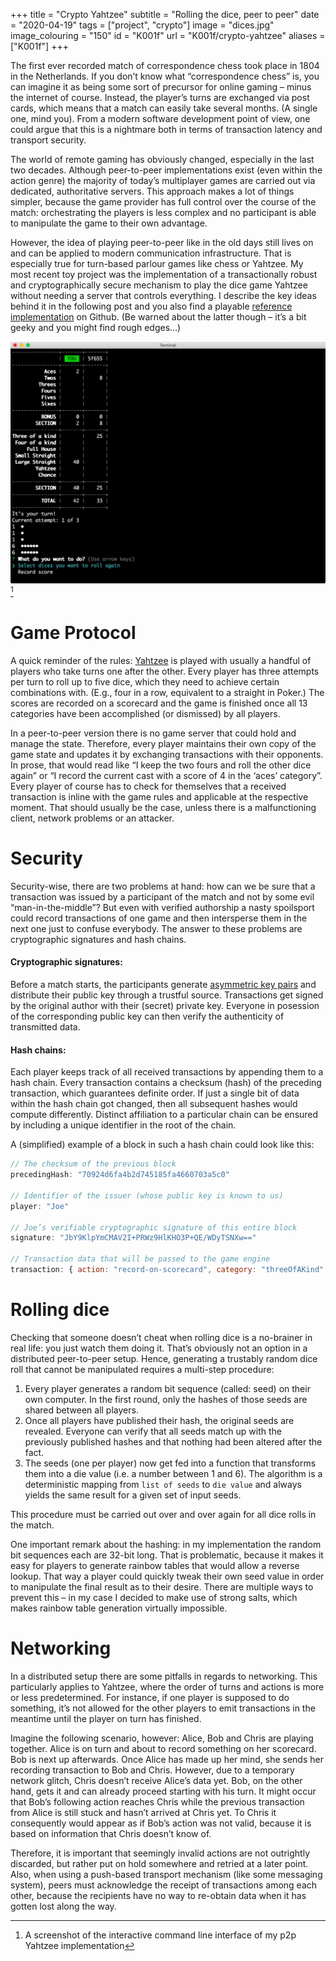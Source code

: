 +++
title = "Crypto Yahtzee"
subtitle = "Rolling the dice, peer to peer"
date = "2020-04-19"
tags = ["project", "crypto"]
image = "dices.jpg"
image_colouring = "150"
id = "K001f"
url = "K001f/crypto-yahtzee"
aliases = ["K001f"]
+++

The first ever recorded match of correspondence chess took place in 1804 in the Netherlands. If you don’t know what “correspondence chess” is, you can imagine it as being some sort of precursor for online gaming – minus the internet of course. Instead, the player’s turns are exchanged via post cards, which means that a match can easily take several months. (A single one, mind you). From a modern software development point of view, one could argue that this is a nightmare both in terms of transaction latency and transport security.

The world of remote gaming has obviously changed, especially in the last two decades. Although peer-to-peer implementations exist (even within the action genre) the majority of today’s multiplayer games are carried out via dedicated, authoritative servers. This approach makes a lot of things simpler, because the game provider has full control over the course of the match: orchestrating the players is less complex and no participant is able to manipulate the game to their own advantage.

However, the idea of playing peer-to-peer like in the old days still lives on and can be applied to modern communication infrastructure. That is especially true for turn-based parlour games like chess or Yahtzee. My most recent toy project was the implementation of a transactionally robust and cryptographically secure mechanism to play the dice game Yahtzee without needing a server that controls everything. I describe the key ideas behind it in the following post and you also find a playable [reference implementation](https://github.com/jotaen/crypto-yahtzee) on Github. (Be warned about the latter though – it’s a bit geeky and you might find rough edges…)

![Command line interface of my Crypto Yahtzee reference implementation](game-screenshot.jpg)
[^1]

# Game Protocol

A quick reminder of the rules: [Yahtzee](https://en.wikipedia.org/wiki/Yahtzee) is played with usually a handful of players who take turns one after the other. Every player has three attempts per turn to roll up to five dice, which they need to achieve certain combinations with. (E.g., four in a row, equivalent to a straight in Poker.) The scores are recorded on a scorecard and the game is finished once all 13 categories have been accomplished (or dismissed) by all players.

In a peer-to-peer version there is no game server that could hold and manage the state. Therefore, every player maintains their own copy of the game state and updates it by exchanging transactions with their opponents. In prose, that would read like “I keep the two fours and roll the other dice again” or “I record the current cast with a score of 4 in the ‘aces’ category”. Every player of course has to check for themselves that a received transaction is inline with the game rules and applicable at the respective moment. That should usually be the case, unless there is a malfunctioning client, network problems or an attacker.

# Security

Security-wise, there are two problems at hand: how can we be sure that a transaction was issued by a participant of the match and not by some evil “man-in-the-middle”? But even with verified authorship a nasty spoilsport could record transactions of one game and then intersperse them in the next one just to confuse everybody. The answer to these problems are cryptographic signatures and hash chains.

#### Cryptographic signatures:
Before a match starts, the participants generate [asymmetric key pairs](https://en.wikipedia.org/wiki/Public-key_cryptography) and distribute their public key through a trustful source. Transactions get signed by the original author with their (secret) private key. Everyone in posession of the corresponding public key can then verify the authenticity of transmitted data.

#### Hash chains:
Each player keeps track of all received transactions by appending them to a hash chain. Every transaction contains a checksum (hash) of the preceding transaction, which guarantees definite order. If just a single bit of data within the hash chain got changed, then all subsequent hashes would compute differently. Distinct affiliation to a particular chain can be ensured by including a unique identifier in the root of the chain.

A (simplified) example of a block in such a hash chain could look like this:

```js
// The checksum of the previous block
precedingHash: "70924d6fa4b2d745185fa4660703a5c0"

// Identifier of the issuer (whose public key is known to us)
player: "Joe"

// Joe’s verifiable cryptographic signature of this entire block
signature: "JbY9KlpYmCMAV2I+PRWz9HlKHO3P+QE/WDyTSNXw=="

// Transaction data that will be passed to the game engine
transaction: { action: "record-on-scorecard", category: "threeOfAKind" }
```

# Rolling dice

Checking that someone doesn’t cheat when rolling dice is a no-brainer in real life: you just watch them doing it. That’s obviously not an option in a distributed peer-to-peer setup. Hence, generating a trustably random dice roll that cannot be manipulated requires a multi-step procedure:

1. Every player generates a random bit sequence (called: seed) on their own computer. In the first round, only the hashes of those seeds are shared between all players.
2. Once all players have published their hash, the original seeds are revealed. Everyone can verify that all seeds match up with the previously published hashes and that nothing had been altered after the fact.
3. The seeds (one per player) now get fed into a function that transforms them into a die value (i.e. a number between 1 and 6). The algorithm is a deterministic mapping from `list of seeds` to `die value` and always yields the same result for a given set of input seeds.

This procedure must be carried out over and over again for all dice rolls in the match.

One important remark about the hashing: in my implementation the random bit sequences each are 32-bit long. That is problematic, because it makes it easy for players to generate rainbow tables that would allow a reverse lookup. That way a player could quickly tweak their own seed value in order to manipulate the final result as to their desire. There are multiple ways to prevent this – in my case I decided to make use of strong salts, which makes rainbow table generation virtually impossible.

# Networking

In a distributed setup there are some pitfalls in regards to networking. This particularly applies to Yahtzee, where the order of turns and actions is more or less predetermined. For instance, if one player is supposed to do something, it’s not allowed for the other players to emit transactions in the meantime until the player on turn has finished.

Imagine the following scenario, however: Alice, Bob and Chris are playing together. Alice is on turn and about to record something on her scorecard. Bob is next up afterwards. Once Alice has made up her mind, she sends her recording transaction to Bob and Chris. However, due to a temporary network glitch, Chris doesn’t receive Alice’s data yet. Bob, on the other hand, gets it and can already proceed starting with his turn. It might occur that Bob’s following action reaches Chris while the previous transaction from Alice is still stuck and hasn’t arrived at Chris yet. To Chris it consequently would appear as if Bob’s action was not valid, because it is based on information that Chris doesn’t know of.

Therefore, it is important that seemingly invalid actions are not outrightly discarded, but rather put on hold somewhere and retried at a later point. Also, when using a push-based transport mechanism (like some messaging system), peers must acknowledge the receipt of transactions among each other, because the recipients have no way to re-obtain data when it has gotten lost along the way.


[^1]: A screenshot of the interactive command line interface of my p2p Yahtzee implementation
